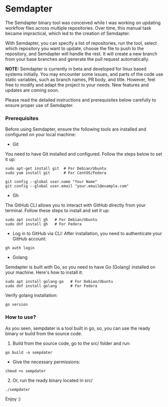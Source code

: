 # Semdapter

The Semdapter binary tool was conceived while I was working on updating workflow files across multiple repositories. Over time, this manual task became impractical, which led to the creation of Semdapter.

With Semdapter, you can specify a list of repositories, run the tool, select which repository you want to update, choose the file to push to the repository, and Semdapter will handle the rest. It will create a new branch from your base branches and generate the pull request automatically.

**NOTE:** Semdapter is currently in beta and developed for linux based systems initially. You may encounter some issues, and parts of the code use static variables, such as branch names, PR body, and title. However, feel free to modify and adapt the project to your needs. New features and updates are coming soon.

Please read the detailed instructions and prerequisites below carefully to ensure proper use of Semdapter.

### Prerequisites

Before using Semdapter, ensure the following tools are installed and configured on your local machine:

- Git

You need to have Git installed and configured. Follow the steps below to set it up:

```
sudo apt-get install git  # For Debian/Ubuntu
sudo yum install git      # For CentOS/Fedora
```

```
git config --global user.name "Your Name"
git config --global user.email "your.email@example.com"
```

- Gh

The GitHub CLI allows you to interact with GitHub directly from your terminal. Follow these steps to install and set it up:

```
sudo apt install gh   # For Debian/Ubuntu
sudo dnf install gh   # For Fedora
```

- Log in to GitHub via CLI: After installation, you need to authenticate your GitHub account:

```
gh auth login
```

- Golang

Semdapter is built with Go, so you need to have Go (Golang) installed on your machine. Here's how to install it:

```
sudo apt install golang-go   # For Debian/Ubuntu
sudo dnf install golang      # For Fedora
```

Verify golang installation:

```
go version
```

### How to use?

As you seen, sempdater is a tool built in go, so, you can use the ready binary or build from the source code.

1. Build from the source code, go to the src/ folder and run:

```
go build -o sempdater
```

- Give the necessary permissions:

```
chmod +x sempdater
```

2. Or, run the ready binary located in src/

```
./sempdater
```

Enjoy :)
